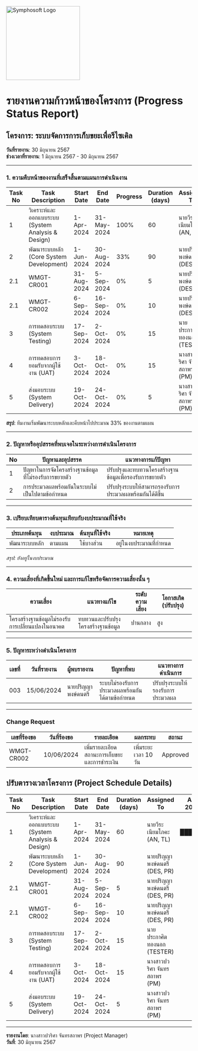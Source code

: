 <img src="https://www.symphosoft.com/logo/symphosoftLogo.png" alt="Symphosoft Logo" width="200"/>

# รายงานความก้าวหน้าของโครงการ (Progress Status Report)

## โครงการ: ระบบจัดการการเก็บขยะเพื่อรีไซเคิล
**วันที่รายงาน**: 30 มิถุนายน 2567  
**ช่วงเวลาที่รายงาน**: 1 มิถุนายน 2567 - 30 มิถุนายน 2567

---

### 1. ความคืบหน้าของงานที่เสร็จสิ้นตามแผนการดำเนินงาน  

| Task No | Task Description                                   | Start Date  | End Date    | Progress | Duration (days) | Assigned To                              | Apr 2024 | May 2024 | Jun 2024 | Jul 2024 | Aug 2024 | Sep 2024 | Oct 2024 |
|---------|-----------------------------------------------------|-------------|-------------|----------|-----------------|------------------------------------------|----------|----------|----------|----------|----------|----------|----------|
| 1       | วิเคราะห์และออกแบบระบบ (System Analysis & Design) | 1-Apr-2024  | 31-May-2024 | 100%     | 60              | นายวีระ เนียมโภคะ (AN, TL)              | ██████   | ██████   |          |          |          |          |          |
| 2       | พัฒนาระบบหลัก (Core System Development)            | 1-Jun-2024  | 30-Aug-2024 | 33%      | 90              | นายปริญญา พงษ์ดนตรี (DES, PR)           |          |          | ██████   | ██████   | ██████   |          |          |
| 2.1     | WMGT-CR001                                          | 31-Aug-2024 | 5-Sep-2024  | 0%       | 5               | นายปริญญา พงษ์ดนตรี (DES, PR)           |          |          |          |          |          | █        |          |
| 2.1     | WMGT-CR002                                          | 6-Sep-2024  | 16-Sep-2024 | 0%       | 10              | นายปริญญา พงษ์ดนตรี (DES, PR)           |          |          |          |          |          | ██       |          |
| 3       | การทดสอบระบบ (System Testing)                      | 17-Sep-2024 | 2-Oct-2024  | 0%       | 15              | นายประกาศิต ทองนอก (TESTER)             |          |          |          |          |          | ███      |          |
| 4       | การทดสอบการยอมรับจากผู้ใช้งาน (UAT)               | 3-Oct-2024  | 18-Oct-2024 | 0%       | 15              | นางสาวปวริศา จันทรสถาพร (PM)           |          |          |          |          |          |          | ███      |
| 5       | ส่งมอบระบบ (System Delivery)                       | 19-Oct-2024 | 24-Oct-2024 | 0%       | 5               | นางสาวปวริศา จันทรสถาพร (PM)           |          |          |          |          |          |          | █        |  


**สรุป**: ทีมงานเริ่มพัฒนาระบบหลักและคืบหน้าไปประมาณ 33% ของงานตามแผน  

---

### 2. ปัญหาหรืออุปสรรคที่พบเจอในระหว่างการดำเนินโครงการ  

| No | ปัญหาและอุปสรรค                                     | แนวทางการแก้ปัญหา                                       |
|----|------------------------------------------------------|--------------------------------------------------------|
| 1  | ปัญหาในการจัดโครงสร้างฐานข้อมูลที่ไม่รองรับการขยายตัว | ปรับปรุงและทบทวนโครงสร้างฐานข้อมูลเพื่อรองรับการขยายตัว |
| 2  | การประมวลผลพร้อมกันในระบบไม่เป็นไปตามข้อกำหนด        | ปรับปรุงระบบให้สามารถรองรับการประมวลผลพร้อมกันได้ดีขึ้น |  

---

### 3. เปรียบเทียบตารางต้นทุนเทียบกับงบประมาณที่ใช้จริง  

| ประเภทต้นทุน | งบประมาณ | ต้นทุนที่ใช้จริง | หมายเหตุ |
|---------------|----------|----------------|---------|
| พัฒนาระบบหลัก | ตามแผน | ใช้บางส่วน | อยู่ในงบประมาณที่กำหนด |  

*สรุป: ยังอยู่ในงบประมาณ*  

---

### 4. ความเสี่ยงที่เกิดขึ้นใหม่ และการแก้ไขหรือจัดการความเสี่ยงนั้น ๆ  

| ความเสี่ยง | แนวทางแก้ไข | ระดับความเสี่ยง | โอกาสเกิด (ปรับปรุง) |
|------------|-------------|-----------------|--------------------|
| โครงสร้างฐานข้อมูลไม่รองรับการเปลี่ยนแปลงในอนาคต | ทบทวนและปรับปรุงโครงสร้างฐานข้อมูล | ปานกลาง | สูง |  

---

### 5. ปัญหาระหว่างดำเนินโครงการ  

| เลขที่ | วันที่รายงาน | ผู้พบรายงาน | ปัญหาที่พบ | แนวทางการดำเนินการ |
|--------|--------------|-------------|------------|---------------------|
| 003    | 15/06/2024   | นายปริญญา พงษ์ดนตรี | ระบบไม่รองรับการประมวลผลพร้อมกันได้ตามข้อกำหนด | ปรับปรุงระบบให้รองรับการประมวลผล |  

---

### Change Request  

| เลขที่ร้องขอ | วันที่ร้องขอ | รายละเอียด | ผลกระทบ | สถานะ |
|--------------|--------------|------------|----------|-------|
| WMGT-CR002   | 10/06/2024   | เพิ่มรายละเอียดสถานะการเก็บขยะและการชำระเงิน | เพิ่มระยะเวลา 10 วัน | Approved |   



## ปรับตารางเวลาโครงการ (Project Schedule Details)  

| Task No | Task Description                                 | Start Date   | End Date     | Duration (days) | Assigned To                         | Apr 2024 | May 2024 | Jun 2024 | Jul 2024 | Aug 2024 | Sep 2024 | Oct 2024 |
|---------|---------------------------------------------------|--------------|--------------|-----------------|-------------------------------------|----------|----------|----------|----------|----------|----------|----------|
| 1       | วิเคราะห์และออกแบบระบบ (System Analysis & Design) | 1-Apr-2024   | 31-May-2024  | 60              | นายวีระ เนียมโภคะ (AN, TL)          | ██████   | ██████   |          |          |          |          |          |
| 2       | พัฒนาระบบหลัก (Core System Development)          | 1-Jun-2024   | 30-Aug-2024  | 90              | นายปริญญา พงษ์ดนตรี (DES, PR)       |          |          | ██████   | ██████   | ██████   |          |          |
| 2.1     | WMGT-CR001                                        | 31-Aug-2024  | 5-Sep-2024   | 5               | นายปริญญา พงษ์ดนตรี (DES, PR)       |          |          |          |          |          | █        |          |
| 2.1     | WMGT-CR002                                        | 6-Sep-2024   | 16-Sep-2024  | 10              | นายปริญญา พงษ์ดนตรี (DES, PR)       |          |          |          |          |          | ██       |          |
| 3       | การทดสอบระบบ (System Testing)                    | 17-Sep-2024  | 2-Oct-2024   | 15              | นายประกาศิต ทองนอก (TESTER)         |          |          |          |          |          | ███      |          |
| 4       | การทดสอบการยอมรับจากผู้ใช้งาน (UAT)              | 3-Oct-2024   | 18-Oct-2024  | 15              | นางสาวปวริศา จันทรสถาพร (PM)       |          |          |          |          |          |          | ███      |
| 5       | ส่งมอบระบบ (System Delivery)                     | 19-Oct-2024  | 24-Oct-2024  | 5               | นางสาวปวริศา จันทรสถาพร (PM)       |          |          |          |          |          |          | █        |  

---

**รายงานโดย**: นางสาวปวริศา จันทรสถาพร (Project Manager)  
**วันที่**: 30 มิถุนายน 2567
